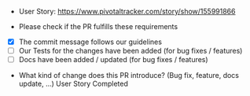 * User Story:
https://www.pivotaltracker.com/story/show/155991866

* Please check if the PR fulfills these requirements
- [x] The commit message follows our guidelines
- [ ] Our Tests for the changes have been added (for bug fixes / features)
- [ ] Docs have been added / updated (for bug fixes / features)

* What kind of change does this PR introduce? (Bug fix, feature, docs update, ...)
User Story Completed
